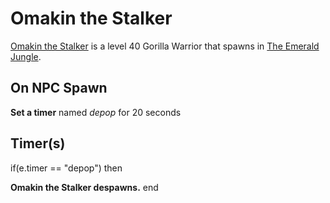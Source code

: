 # Omakin the Stalker



[Omakin the Stalker](/npc/94017) is a level 40 Gorilla Warrior that spawns in [The Emerald Jungle](/zone/94).



## On NPC Spawn

**Set a timer** named *depop* for 20 seconds


## Timer(s)

if(e.timer == "depop") then


**Omakin the Stalker despawns.**
end
